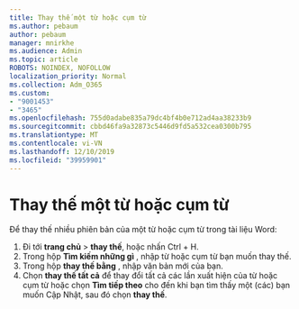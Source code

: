 ```yaml
---
title: Thay thế một từ hoặc cụm từ
ms.author: pebaum
author: pebaum
manager: mnirkhe
ms.audience: Admin
ms.topic: article
ROBOTS: NOINDEX, NOFOLLOW
localization_priority: Normal
ms.collection: Adm_O365
ms.custom:
- "9001453"
- "3465"
ms.openlocfilehash: 755d0adabe835a79dc4bf4b0e712ad4aa38233b9
ms.sourcegitcommit: cbbd46fa9a32873c5446d9fd5a532cea0300b795
ms.translationtype: MT
ms.contentlocale: vi-VN
ms.lasthandoff: 12/10/2019
ms.locfileid: "39959901"
---
```

# <a name="replace-a-word-or-phrase"></a>Thay thế một từ hoặc cụm từ

Để thay thế nhiều phiên bản của một từ hoặc cụm từ trong tài liệu Word:

1. Đi tới **trang chủ** > **thay thế**, hoặc nhấn Ctrl + H.
2. Trong hộp **Tìm kiếm những gì** , nhập từ hoặc cụm từ bạn muốn thay thế. 
3. Trong hộp **thay thế bằng** , nhập văn bản mới của bạn.
3. Chọn **thay thế tất cả** để thay đổi tất cả các lần xuất hiện của từ hoặc cụm từ hoặc chọn **Tìm tiếp theo** cho đến khi bạn tìm thấy một (các) bạn muốn Cập Nhật, sau đó chọn **thay thế**.